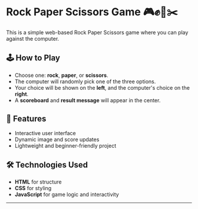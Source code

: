 # Rock Paper Scissors Game 🎮✊📄✂️

This is a simple web-based Rock Paper Scissors game where you can play against the computer.

## 🕹️ How to Play
- Choose one: **rock**, **paper**, or **scissors**.
- The computer will randomly pick one of the three options.
- Your choice will be shown on the **left**, and the computer's choice on the **right**.
- A **scoreboard** and **result message** will appear in the center.

## 📁 Features
- Interactive user interface
- Dynamic image and score updates
- Lightweight and beginner-friendly project

## 🛠️ Technologies Used
- **HTML** for structure  
- **CSS** for styling  
- **JavaScript** for game logic and interactivity

---
